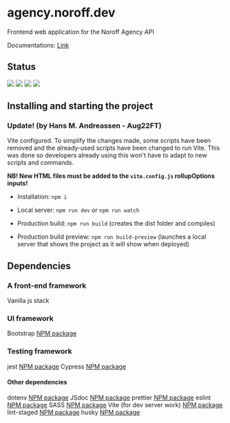 # agency.noroff.dev

Frontend web application for the Noroff Agency API

Documentations: [Link](./documentation/)

## Status

![](https://byob.yarr.is/NoroffFEU/agency.noroff.dev/lint)
![](https://byob.yarr.is/NoroffFEU/agency.noroff.dev/unit-test)
![](https://byob.yarr.is/NoroffFEU/agency.noroff.dev/build)
![](https://byob.yarr.is/NoroffFEU/agency.noroff.dev/deploy)

## Installing and starting the project

### Update! (by Hans M. Andreassen - Aug22FT)

Vite configured.
To simplify the changes made, some scripts have been removed and the already-used scripts have been changed to run Vite.
This was done so developers already using this won't have to adapt to new scripts and commands.

**NB! New HTML files must be added to the `vite.config.js` rollupOptions inputs!**

- Installation: `npm i`

- Local server: `npm run dev` or `npm run watch`

- Production build: `npm run build` (creates the dist folder and compiles)

- Production build preview: `npm run build-preview` (launches a local server that shows the project as it will show when deployed)

## Dependencies

### A front-end framework

Vanilla js stack

### UI framework

Bootstrap [NPM package](https://www.npmjs.com/package/bootstrap)

### Testing framework

jest [NPM package](https://www.npmjs.com/package/jest)
Cypress [NPM package](https://www.npmjs.com/package/cypress)

#### Other dependencies

dotenv [NPM package](https://www.npmjs.com/package/dotenv)
JSdoc [NPM package](https://www.npmjs.com/package/jsdoc)
prettier [NPM package](https://www.npmjs.com/package/prettier)
eslint [NPM package](https://www.npmjs.com/package/eslint)
SASS [NPM package](https://www.npmjs.com/package/sass)
Vite (for dev server work) [NPM package](https://www.npmjs.com/package/vite)
lint-staged [NPM package](https://www.npmjs.com/package/lint-staged)
husky [NPM package](https://www.npmjs.com/package/husky)
